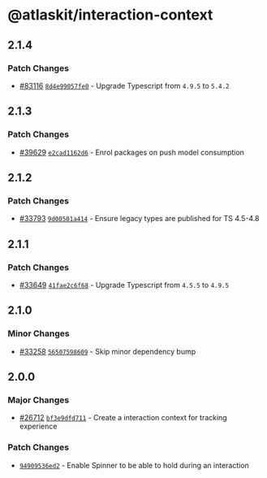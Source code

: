 # @atlaskit/interaction-context

## 2.1.4

### Patch Changes

- [#83116](https://stash.atlassian.com/projects/CONFCLOUD/repos/confluence-frontend/pull-requests/83116) [`8d4e99057fe0`](https://stash.atlassian.com/projects/CONFCLOUD/repos/confluence-frontend/commits/8d4e99057fe0) - Upgrade Typescript from `4.9.5` to `5.4.2`

## 2.1.3

### Patch Changes

- [#39629](https://bitbucket.org/atlassian/atlassian-frontend/pull-requests/39629) [`e2cad1162d6`](https://bitbucket.org/atlassian/atlassian-frontend/commits/e2cad1162d6) - Enrol packages on push model consumption

## 2.1.2

### Patch Changes

- [#33793](https://bitbucket.org/atlassian/atlassian-frontend/pull-requests/33793) [`9d00501a414`](https://bitbucket.org/atlassian/atlassian-frontend/commits/9d00501a414) - Ensure legacy types are published for TS 4.5-4.8

## 2.1.1

### Patch Changes

- [#33649](https://bitbucket.org/atlassian/atlassian-frontend/pull-requests/33649) [`41fae2c6f68`](https://bitbucket.org/atlassian/atlassian-frontend/commits/41fae2c6f68) - Upgrade Typescript from `4.5.5` to `4.9.5`

## 2.1.0

### Minor Changes

- [#33258](https://bitbucket.org/atlassian/atlassian-frontend/pull-requests/33258) [`56507598609`](https://bitbucket.org/atlassian/atlassian-frontend/commits/56507598609) - Skip minor dependency bump

## 2.0.0

### Major Changes

- [#26712](https://bitbucket.org/atlassian/atlassian-frontend/pull-requests/26712) [`bf3e9dfd711`](https://bitbucket.org/atlassian/atlassian-frontend/commits/bf3e9dfd711) - Create a interaction context for tracking experience

### Patch Changes

- [`94909536ed2`](https://bitbucket.org/atlassian/atlassian-frontend/commits/94909536ed2) - Enable Spinner to be able to hold during an interaction
